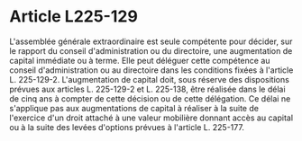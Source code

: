 # Article L225-129

L'assemblée générale extraordinaire est seule compétente pour décider, sur le rapport du conseil d'administration ou du directoire, une augmentation de capital immédiate ou à terme. Elle peut déléguer cette compétence au conseil d'administration ou au directoire dans les conditions fixées à l'article L. 225-129-2.   L'augmentation de capital doit, sous réserve des dispositions prévues aux articles L. 225-129-2 et L. 225-138, être réalisée dans le délai de cinq ans à compter de cette décision ou de cette délégation. Ce délai ne s'applique pas aux augmentations de capital à réaliser à la suite de l'exercice d'un droit attaché à une valeur mobilière donnant accès au capital ou à la suite des levées d'options prévues à l'article L. 225-177.